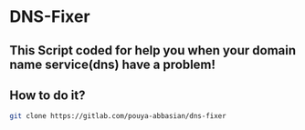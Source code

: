 # DNS-Fixer

## This Script coded for help you when your domain name service(dns) have a problem!

## How to do it?
```bash
git clone https://gitlab.com/pouya-abbasian/dns-fixer
```
 

